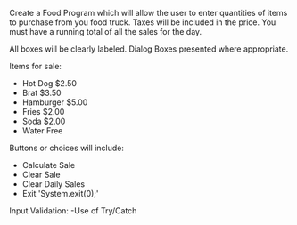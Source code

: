  

Create a Food Program which will allow the user to enter quantities of items to purchase from you food truck. Taxes will be included in the price. You must have a running total of all the sales for the day.

All boxes will be clearly labeled. Dialog Boxes presented where appropriate.

Items for sale:
- Hot Dog $2.50
- Brat $3.50
- Hamburger $5.00
- Fries $2.00
- Soda $2.00
- Water Free

Buttons or choices will include:
- Calculate Sale
- Clear Sale
- Clear Daily Sales
- Exit 'System.exit(0);'

Input Validation:
-Use of Try/Catch

